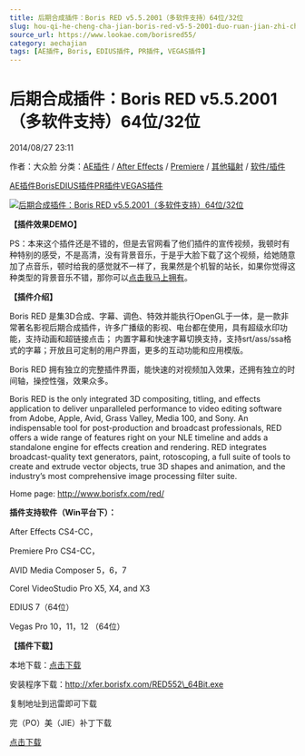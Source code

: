 ```yaml
---
title: 后期合成插件：Boris RED v5.5.2001（多软件支持）64位/32位
slug: hou-qi-he-cheng-cha-jian-boris-red-v5-5-2001-duo-ruan-jian-zhi-chi-64wei-32wei
source_url: https://www.lookae.com/borisred55/
category: aechajian
tags: [AE插件, Boris, EDIUS插件, PR插件, VEGAS插件]
---
```

# 后期合成插件：Boris RED v5.5.2001（多软件支持）64位/32位

2014/08/27 23:11

作者：大众脸
分类：[AE插件](https://www.lookae.com/after-effects/aechajian/) / [After Effects](https://www.lookae.com/after-effects/) / [Premiere](https://www.lookae.com/qitarjcj/premierezy/) / [其他辐射](https://www.lookae.com/others/) / [软件/插件](https://www.lookae.com/qitarjcj/)

[AE插件](https://www.lookae.com/tag/ae%e6%8f%92%e4%bb%b6/)[Boris](https://www.lookae.com/tag/boris/)[EDIUS插件](https://www.lookae.com/tag/edius%e6%8f%92%e4%bb%b6/)[PR插件](https://www.lookae.com/tag/pr%e6%8f%92%e4%bb%b6/)[VEGAS插件](https://www.lookae.com/tag/vegas%e6%8f%92%e4%bb%b6/)

[![后期合成插件：Boris RED v5.5.2001（多软件支持）64位/32位](https://www.lookae.com/wp-content/uploads/2014/04/Boris-RED.jpg "后期合成插件：Boris RED v5.5.2001（多软件支持）64位/32位-LookAE.com")](https://www.lookae.com/wp-content/uploads/2014/04/Boris-RED.jpg)

**【插件效果DEMO】**

PS：本来这个插件还是不错的，但是去官网看了他们插件的宣传视频，我顿时有种特别的感受，不是高清，没有背景音乐，于是乎大脸下载了这个视频，给她随意加了点音乐，顿时给我的感觉就不一样了，我果然是个机智的站长，如果你觉得这种类型的背景音乐不错，那你可以[点击我马上拥有](https://www.lookae.com/gothicmusic/)。

**【插件介绍】**

Boris RED 是集3D合成、字幕、调色、特效并能执行OpenGL于一体，是一款非常著名影视后期合成插件，许多广播级的影视、电台都在使用，具有超级水印功能，支持动画和超链接点击； 内置字幕和快速字幕切换支持，支持srt/ass/ssa格式的字幕；开放且可定制的用户界面，更多的互动功能和应用模版。

Boris RED 拥有独立的完整插件界面，能快速的对视频加入效果，还拥有独立的时间轴，操控性强，效果众多。

Boris RED is the only integrated 3D compositing, titling, and effects application to deliver unparalleled performance to video editing software from Adobe, Apple, Avid, Grass Valley, Media 100, and Sony. An indispensable tool for post-production and broadcast professionals, RED offers a wide range of features right on your NLE timeline and adds a standalone engine for effects creation and rendering. RED integrates broadcast-quality text generators, paint, rotoscoping, a full suite of tools to create and extrude vector objects, true 3D shapes and animation, and the industry’s most comprehensive image processing filter suite.

Home page: http://www.borisfx.com/red/

**插件支持软件（Win平台下）：**

After Effects CS4-CC，

Premiere Pro CS4-CC，

AVID Media Composer 5，6，7

Corel VideoStudio Pro X5, X4, and X3

EDIUS 7（64位）

Vegas Pro 10，11，12 （64位）

**【插件下载】**

本地下载：[点击下载](https://www.400gb.com/file/72352661)

安装程序下载：http://xfer.borisfx.com/RED552\_64Bit.exe

复制地址到迅雷即可下载

完（PO）美（JIE）补丁下载

[点击下载](https://www.400gb.com/file/71815173)
